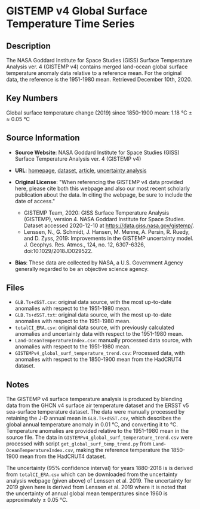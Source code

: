 
# GISTEMP v4 Global Surface Temperature Time Series

## Description
The NASA Goddard Institute for Space Studies (GISS) Surface Temperature Analysis ver. 4 (GISTEMP v4) contains merged land-ocean global surface temperature anomaly data relative to a reference mean. For the original data, the reference is the 1951-1980 mean. Retrieved December 10th, 2020.

## Key Numbers
Global surface temperature change (2019) since 1850-1900 mean: 1.18 °C ± ≈ 0.05 °C

## Source Information
* **Source Website**: NASA Goddard Institute for Space Studies (GISS) Surface Temperature Analysis ver. 4 (GISTEMP v4)
* **URL**: [homepage](https://data.giss.nasa.gov/gistemp/), [dataset](https://data.giss.nasa.gov/gistemp/tabledata_v4/GLB.Ts+dSST.csv), [article](http://dx.doi.org/10.1029/2018JD029522), [uncertainty analysis](https://data.giss.nasa.gov/gistemp/uncertainty/)
* **Original License**: "When referencing the GISTEMP v4 data provided here, please cite both this webpage and also our most recent scholarly publication about the data. In citing the webpage, be sure to include the date of access."

    * GISTEMP Team, 2020: GISS Surface Temperature Analysis (GISTEMP), version 4. NASA Goddard Institute for Space Studies. Dataset accessed 2020-12-10 at https://data.giss.nasa.gov/gistemp/.
    * Lenssen, N., G. Schmidt, J. Hansen, M. Menne, A. Persin, R. Ruedy, and D. Zyss, 2019: Improvements in the GISTEMP uncertainty model. J. Geophys. Res. Atmos., 124, no. 12, 6307-6326, doi:10.1029/2018JD029522.

* **Bias**: These data are collected by NASA, a U.S. Government Agency generally regarded to be an objective science agency.

## Files
* `GLB.Ts+dSST.csv`: original data source, with the most up-to-date anomalies with respect to the 1951-1980 mean.
* `GLB.Ts+dSST.txt`: original data source, with the most up-to-date anomalies with respect to the 1951-1980 mean.
* `totalCI_ERA.csv`: original data source, with previously calculated anomalies and uncertainty data with respect to the 1951-1980 mean.
* `Land-OceanTemperatureIndex.csv`: manually processed data source, with anomalies with respect to the 1951-1980 mean.
* `GISTEMPv4_global_surf_temperature_trend.csv`: Processed data, with anomalies with respect to the 1850-1900 mean from the HadCRUT4 dataset.

## Notes
The GISTEMP v4 surface temperature analysis is produced by blending data from the GHCN v4 surface air temperature dataset and the ERSST v5 sea-surface temperature dataset. The data were manually processed by retaining the J-D annual mean in `GLB.Ts+dSST.csv`, which describes the global annual temperature anomaly in 0.01 °C, and converting it to °C. Temperature anomalies are provided relative to the 1951–1980 mean in the source file. The data in `GISTEMPv4_global_surf_temperature_trend.csv` were processed with script `get_global_surf_temp_trend.py` from `Land-OceanTemperatureIndex.csv`, making the reference temperature the 1850-1900 mean from the HadCRUT4 dataset.

The uncertainty (95% confidence interval) for years 1880-2018 is is derived from `totalCI_ERA.csv` which can be downloaded from the uncertainty analysis webpage (given above) of Lenssen et al. 2019. The uncertainty for 2019 given here is derived from Lenssen et al. 2019 where it is noted that the uncertainty of annual global mean temperatures since 1960 is approximately ± 0.05 °C.
